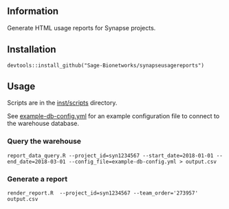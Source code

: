 ## Information

Generate HTML usage reports for Synapse projects.

## Installation

```
devtools::install_github("Sage-Bionetworks/synapseusagereports")
```

## Usage

Scripts are in the [inst/scripts](inst/scripts) directory.

See [example-db-config.yml](example-db-config.yml) for an example configuration file to connect to the warehouse database.

### Query the warehouse

```
report_data_query.R --project_id=syn1234567 --start_date=2018-01-01 --end_date=2018-03-01 --config_file=example-db-config.yml > output.csv
```

### Generate a report

```
render_report.R  --project_id=syn1234567 --team_order='273957' output.csv
```
